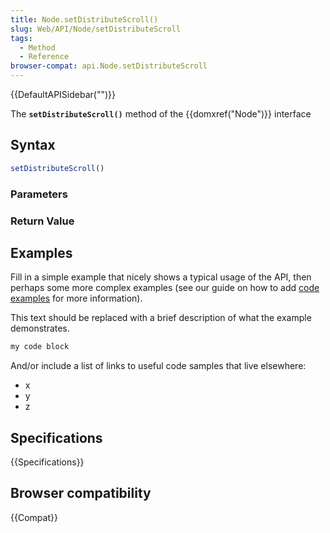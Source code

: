 ```yaml
---
title: Node.setDistributeScroll()
slug: Web/API/Node/setDistributeScroll
tags:
  - Method
  - Reference
browser-compat: api.Node.setDistributeScroll
---
```

{{DefaultAPISidebar("")}}

The **`setDistributeScroll()`** method of the {{domxref("Node")}} interface 

## Syntax

```js
setDistributeScroll()
```

### Parameters



### Return Value



## Examples

Fill in a simple example that nicely shows a typical usage of the API, then perhaps some more complex examples (see our guide on how to add [code examples](/en-US/docs/MDN/Contribute/Structures/Code_examples) for more information).

This text should be replaced with a brief description of what the example demonstrates.

```js
my code block
```

And/or include a list of links to useful code samples that live elsewhere:

*   x
*   y
*   z

## Specifications

{{Specifications}}

## Browser compatibility

{{Compat}}

